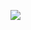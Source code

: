 ![](http://github-profile-summary-cards.vercel.app/api/cards/profile-details?username=jptngames&theme=transparent)
